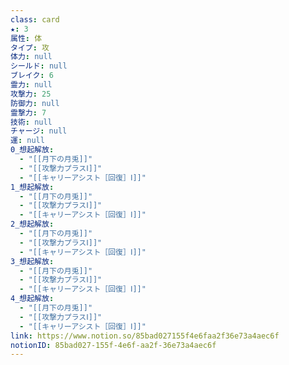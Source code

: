 ```yaml
---
class: card
★: 3
属性: 体
タイプ: 攻
体力: null
シールド: null
ブレイク: 6
霊力: null
攻撃力: 25
防御力: null
霊撃力: 7
技術: null
チャージ: null
運: null
0_想起解放:
  - "[[月下の月兎]]"
  - "[[攻撃力プラスⅠ]]"
  - "[[キャリーアシスト［回復］Ⅰ]]"
1_想起解放:
  - "[[月下の月兎]]"
  - "[[攻撃力プラスⅠ]]"
  - "[[キャリーアシスト［回復］Ⅰ]]"
2_想起解放:
  - "[[月下の月兎]]"
  - "[[攻撃力プラスⅠ]]"
  - "[[キャリーアシスト［回復］Ⅰ]]"
3_想起解放:
  - "[[月下の月兎]]"
  - "[[攻撃力プラスⅠ]]"
  - "[[キャリーアシスト［回復］Ⅰ]]"
4_想起解放:
  - "[[月下の月兎]]"
  - "[[攻撃力プラスⅠ]]"
  - "[[キャリーアシスト［回復］Ⅰ]]"
link: https://www.notion.so/85bad027155f4e6faa2f36e73a4aec6f
notionID: 85bad027-155f-4e6f-aa2f-36e73a4aec6f
---
```

